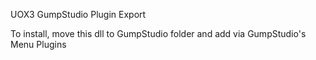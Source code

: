 ﻿UOX3 GumpStudio Plugin Export

To install, move this dll to GumpStudio folder and add via GumpStudio's Menu Plugins